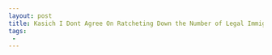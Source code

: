 ```yaml
---
layout: post
title: Kasich I Dont Agree On Ratcheting Down the Number of Legal Immigrants
tags:
 -
---
```



